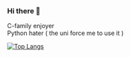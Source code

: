 ### Hi there 👋

C-family enjoyer <br>
Python hater ( the uni force me to use it )

[![Top Langs](https://github-readme-stats.vercel.app/api/top-langs/?username=mistrzegiptu&theme=transparent&layout=compact&hide=jupyter%20notebook)](https://github.com/anuraghazra/github-readme-stats)

<!--
**mistrzegiptu/mistrzegiptu** is a ✨ _special_ ✨ repository because its `README.md` (this file) appears on your GitHub profile.

Here are some ideas to get you started:

- 🔭 I’m currently working on ...
- 🌱 I’m currently learning ...
- 👯 I’m looking to collaborate on ...
- 🤔 I’m looking for help with ...
- 💬 Ask me about ...
- 📫 How to reach me: ...
- 😄 Pronouns: ...
- ⚡ Fun fact: ...
-->
